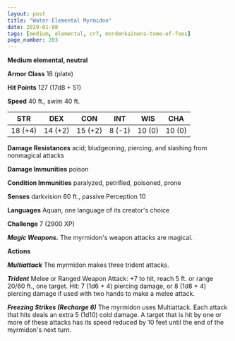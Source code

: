 ```yaml
---
layout: post
title: "Water Elemental Myrmidon"
date: 2019-01-08
tags: [medium, elemental, cr7, mordenkainens-tome-of-foes]
page_number: 203
---
```


**Medium elemental, neutral**

**Armor Class** 18 (plate)

**Hit Points** 127  (17d8 + 51)

**Speed** 40 ft., swim 40 ft.

|   STR   |   DEX   |   CON   |   INT   |   WIS   |   CHA   |
|:-------:|:-------:|:-------:|:-------:|:-------:|:-------:|
| 18 (+4) | 14 (+2) | 15 (+2) | 8 (-1) | 10 (0) | 10 (0) |

**Damage Resistances** acid; bludgeoning, piercing, and slashing from nonmagical attacks

**Damage Immunities** poison

**Condition Immunities** paralyzed, petrified, poisoned, prone

**Senses** darkvision 60 ft., passive Perception 10

**Languages** Aquan, one language of its creator's choice

**Challenge** 7 (2900 XP)

***Magic Weapons.*** The myrmidon's weapon attacks are magical.

**Actions**

***Multiattack*** The myrmidon makes three trident attacks.

***Trident*** Melee or Ranged Weapon Attack: +7 to hit, reach 5 ft. or range 20/60 ft., one target. Hit: 7 (1d6 + 4) piercing damage, or 8 (1d8 + 4) piercing damage if used with two hands to make a melee attack.

***Freezing Strikes (Recharge 6)*** The myrmidon uses Multiattack. Each attack that hits deals an extra 5 (1d10) cold damage. A target that is hit by one or more of these attacks has its speed reduced by 10 feet until the end of the myrmidon's next turn.
